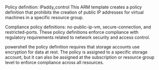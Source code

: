 Policy definition:
IPaddy_control
 This ARM template creates a policy definition that prohibits the creation of public IP addresses for virtual machines in a specific resource group.

Compliance
policy definitions:
 no-public-ip-vm, secure-connection, and restricted-ports. These policy definitions enforce compliance with regulatory requirements related to network security and access control.
 
 powershell 
 the policy definition requires that storage accounts use encryption for data at rest. The policy is assigned to a specific storage account, but it can also be assigned at the subscription or resource group level to enforce compliance across all resources.